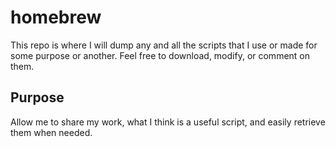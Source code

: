 # homebrew

This repo is where I will dump any and all the scripts that I use or made for some purpose or another. Feel free to download, modify, or comment on them.

## Purpose

Allow me to share my work, what I think is a useful script, and easily retrieve them when needed.
